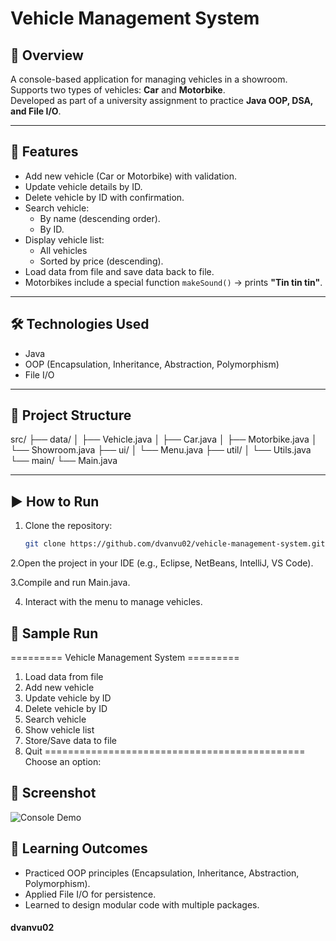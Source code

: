 # Vehicle Management System

## 📌 Overview
A console-based application for managing vehicles in a showroom.  
Supports two types of vehicles: **Car** and **Motorbike**.  
Developed as part of a university assignment to practice **Java OOP, DSA, and File I/O**.  

---

## 🚀 Features
- Add new vehicle (Car or Motorbike) with validation.
- Update vehicle details by ID.  
- Delete vehicle by ID with confirmation.
- Search vehicle:
    - By name (descending order).
    - By ID.
- Display vehicle list:
    - All vehicles
    - Sorted by price (descending).
- Load data from file and save data back to file.
- Motorbikes include a special function `makeSound()` → prints **"Tin tin tin"**. 

---

## 🛠️ Technologies Used
- Java 
- OOP (Encapsulation, Inheritance, Abstraction, Polymorphism)
- File I/O

---

## 📂 Project Structure

src/
├── data/
│ ├── Vehicle.java
│ ├── Car.java
│ ├── Motorbike.java
│ └── Showroom.java
├── ui/
│ └── Menu.java
├── util/
│ └── Utils.java
└── main/
└── Main.java

---

## ▶️ How to Run
1. Clone the repository:
   ```bash
   git clone https://github.com/dvanvu02/vehicle-management-system.git

2.Open the project in your IDE (e.g., Eclipse, NetBeans, IntelliJ, VS Code).

3.Compile and run Main.java.

4. Interact with the menu to manage vehicles.

## 📝 Sample Run
========= Vehicle Management System =========
1. Load data from file
2. Add new vehicle
3. Update vehicle by ID
4. Delete vehicle by ID
5. Search vehicle
6. Show vehicle list
7. Store/Save data to file
8. Quit
=============================================
Choose an option:

## 📸 Screenshot

![Console Demo](https://github.com/dvanvu02/vehicle-management-system/blob/main/demo-images/console-demo.png)

## 📖 Learning Outcomes
- Practiced OOP principles (Encapsulation, Inheritance, Abstraction, Polymorphism).
- Applied File I/O for persistence.
- Learned to design modular code with multiple packages.

#### dvanvu02